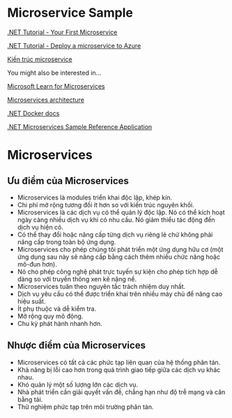 # Microservice Sample

[.NET Tutorial - Your First Microservice](https://dotnet.microsoft.com/learn/aspnet/microservice-tutorial/intro)

[.NET Tutorial - Deploy a microservice to Azure](https://dotnet.microsoft.com/learn/aspnet/deploy-microservice-tutorial/intro)

[Kiến trúc microservice](https://choivahoc.vn/courses/kien-truc-microservice/5410-5862)

You might also be interested in...

[Microsoft Learn for Microservices](https://docs.microsoft.com/en-us/learn/paths/create-microservices-with-dotnet/?WT.mc_id=dotnet-35129-website)

[Microservices architecture](https://dotnet.microsoft.com/learn/aspnet/microservices-architecture)

[.NET Docker docs](https://docs.microsoft.com/en-us/dotnet/core/docker/introduction?WT.mc_id=dotnet-35129-website)

[.NET Microservices Sample Reference Application](https://github.com/dotnet-architecture/eShopOnContainers)

# Microservices
## Ưu điểm của Microservices

- Microservices là modules triển khai độc lập, khép kín.
- Chi phí mở rộng tương đối ít hơn so với kiến ​​trúc nguyên khối.
- Microservices là các dịch vụ có thể quản lý độc lập. Nó có thể kích hoạt ngày càng nhiều dịch vụ khi có nhu cầu. Nó giảm thiểu tác động đến dịch vụ hiện có.
- Có thể thay đổi hoặc nâng cấp từng dịch vụ riêng lẻ chứ không phải nâng cấp trong toàn bộ ứng dụng.
- Microservices cho phép chúng tôi phát triển một ứng dụng hữu cơ (một ứng dụng sau này sẽ nâng cấp bằng cách thêm nhiều chức năng hoặc mô-đun hơn).
- Nó cho phép công nghệ phát trực tuyến sự kiện cho phép tích hợp dễ dàng so với truyền thông xen kẽ nặng nề.
- Microservices tuân theo nguyên tắc trách nhiệm duy nhất.
- Dịch vụ yêu cầu có thể được triển khai trên nhiều máy chủ để nâng cao hiệu suất.
- Ít phụ thuộc và dễ kiểm tra.
- Mở rộng quy mô động.
- Chu kỳ phát hành nhanh hơn.

## Nhược điểm của Microservices

- Microservices có tất cả các phức tạp liên quan của hệ thống phân tán.
- Khả năng bị lỗi cao hơn trong quá trình giao tiếp giữa các dịch vụ khác nhau.
- Khó quản lý một số lượng lớn các dịch vụ.
- Nhà phát triển cần giải quyết vấn đề, chẳng hạn như độ trễ mạng và cân bằng tải.
- Thử nghiệm phức tạp trên môi trường phân tán.

